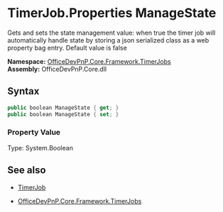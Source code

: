 # TimerJob.Properties ManageState
Gets and sets the state management value: when true the timer job will automatically handle state by 
            storing a json serialized class as a web property bag entry. Default value is false  

**Namespace:** [OfficeDevPnP.Core.Framework.TimerJobs](OfficeDevPnP.Core.Framework.TimerJobs.md)  
**Assembly:** OfficeDevPnP.Core.dll  
## Syntax
```C#
public boolean ManageState { get; }
public boolean ManageState { set; }
```

### Property Value
Type: System.Boolean  

## See also
- [TimerJob](TimerJob.md) 

- [OfficeDevPnP.Core.Framework.TimerJobs](OfficeDevPnP.Core.Framework.TimerJobs.md)
